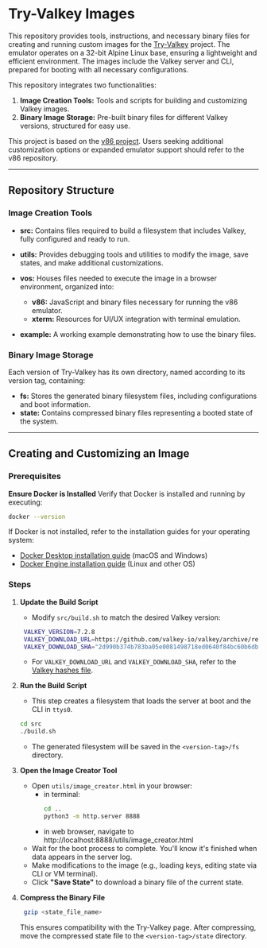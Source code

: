 # Try-Valkey Images

This repository provides tools, instructions, and necessary binary files for creating and running custom images for the [Try-Valkey](https://zarkash-aws.github.io/try-valkey.github.io) project. The emulator operates on a 32-bit Alpine Linux base, ensuring a lightweight and efficient environment. The images include the Valkey server and CLI, prepared for booting with all necessary configurations.

This repository integrates two functionalities:
1. **Image Creation Tools:** Tools and scripts for building and customizing Valkey images.
2. **Binary Image Storage:** Pre-built binary files for different Valkey versions, structured for easy use.

This project is based on the [v86 project](https://github.com/copy/v86). Users seeking additional customization options or expanded emulator support should refer to the v86 repository.

---

## Repository Structure

### Image Creation Tools
- **src:** Contains files required to build a filesystem that includes Valkey, fully configured and ready to run.
- **utils:** Provides debugging tools and utilities to modify the image, save states, and make additional customizations.

- **vos:** Houses files needed to execute the image in a browser environment, organized into:
  - **v86:** JavaScript and binary files necessary for running the v86 emulator.
  - **xterm:** Resources for UI/UX integration with terminal emulation.
- **example:** A working example demonstrating how to use the binary files. 
### Binary Image Storage
Each version of Try-Valkey has its own directory, named according to its version tag, containing:
- **fs:** Stores the generated binary filesystem files, including configurations and boot information.
- **state:** Contains compressed binary files representing a booted state of the system.

---

## Creating and Customizing an Image

### Prerequisites

**Ensure Docker is Installed**
Verify that Docker is installed and running by executing:

```bash
docker --version
```

If Docker is not installed, refer to the installation guides for your operating system:
- [Docker Desktop installation guide](https://docs.docker.com/desktop/) (macOS and Windows)
- [Docker Engine installation guide](https://docs.docker.com/engine/install/) (Linux and other OS)

### Steps
1. **Update the Build Script**
   - Modify `src/build.sh` to match the desired Valkey version:
   
   ```bash
    VALKEY_VERSION=7.2.8
    VALKEY_DOWNLOAD_URL=https://github.com/valkey-io/valkey/archive/refs/tags/7.2.8.tar.gz
    VALKEY_DOWNLOAD_SHA="2d990b374b783ba05e0081498718ed0640f84bc60b6db24a4bc069f9775f778c"
   ```
   - For `VALKEY_DOWNLOAD_URL` and `VALKEY_DOWNLOAD_SHA`, refer to the [Valkey hashes file](https://github.com/valkey-io/valkey-hashes).

2. **Run the Build Script**
   - This step creates a filesystem that loads the server at boot and the CLI in `ttys0`.
   
   ```bash
   cd src
   ./build.sh
   ```
   - The generated filesystem will be saved in the `<version-tag>/fs` directory.

3. **Open the Image Creator Tool**
   - Open `utils/image_creator.html` in your browser:
        - in terminal:
           ```bash
           cd ..
           python3 -m http.server 8888
            ```
        - in web browser, navigate to http://localhost:8888/utils/image_creator.html
   - Wait for the boot process to complete. You'll know it's finished when data appears in the server log.
   - Make modifications to the image (e.g., loading keys, editing state via CLI or VM terminal).
   - Click **"Save State"** to download a binary file of the current state.

4. **Compress the Binary File**
   
   ```bash
    gzip <state_file_name>
   ```
   This ensures compatibility with the Try-Valkey page.
   After compressing, move the compressed state file to the `<version-tag>/state` directory. 



